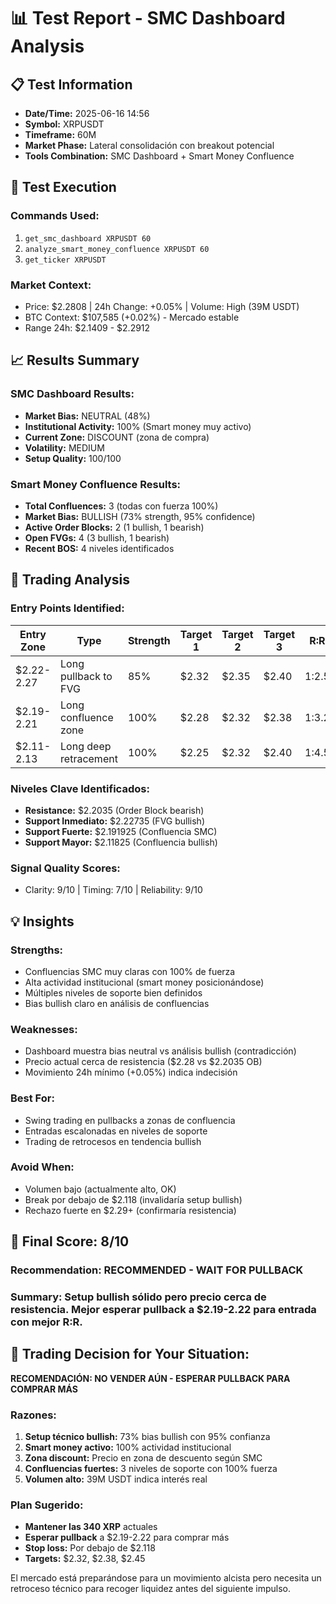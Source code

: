 # 📊 Test Report - SMC Dashboard Analysis

## 📋 Test Information
- **Date/Time:** 2025-06-16 14:56
- **Symbol:** XRPUSDT
- **Timeframe:** 60M
- **Market Phase:** Lateral consolidación con breakout potencial
- **Tools Combination:** SMC Dashboard + Smart Money Confluence

## 🔬 Test Execution
### Commands Used:
1. `get_smc_dashboard XRPUSDT 60`
2. `analyze_smart_money_confluence XRPUSDT 60`  
3. `get_ticker XRPUSDT`

### Market Context:
- Price: $2.2808 | 24h Change: +0.05% | Volume: High (39M USDT)
- BTC Context: $107,585 (+0.02%) - Mercado estable
- Range 24h: $2.1409 - $2.2912

## 📈 Results Summary
### SMC Dashboard Results:
- **Market Bias:** NEUTRAL (48%)
- **Institutional Activity:** 100% (Smart money muy activo)
- **Current Zone:** DISCOUNT (zona de compra)
- **Volatility:** MEDIUM
- **Setup Quality:** 100/100

### Smart Money Confluence Results:
- **Total Confluences:** 3 (todas con fuerza 100%)
- **Market Bias:** BULLISH (73% strength, 95% confidence)
- **Active Order Blocks:** 2 (1 bullish, 1 bearish)
- **Open FVGs:** 4 (3 bullish, 1 bearish)
- **Recent BOS:** 4 niveles identificados

## 🎯 Trading Analysis
### Entry Points Identified:

| Entry Zone | Type | Strength | Target 1 | Target 2 | Target 3 | R:R | Confidence |
|------------|------|----------|----------|----------|----------|-----|------------|
| $2.22-2.27 | Long pullback to FVG | 85% | $2.32 | $2.35 | $2.40 | 1:2.5 | 85% |
| $2.19-2.21 | Long confluence zone | 100% | $2.28 | $2.32 | $2.38 | 1:3.2 | 95% |
| $2.11-2.13 | Long deep retracement | 100% | $2.25 | $2.32 | $2.40 | 1:4.5 | 90% |

### Niveles Clave Identificados:
- **Resistance:** $2.2035 (Order Block bearish)
- **Support Inmediato:** $2.22735 (FVG bullish)
- **Support Fuerte:** $2.191925 (Confluencia SMC)
- **Support Mayor:** $2.11825 (Confluencia bullish)

### Signal Quality Scores:
- Clarity: 9/10 | Timing: 7/10 | Reliability: 9/10

## 💡 Insights
### Strengths:
- Confluencias SMC muy claras con 100% de fuerza
- Alta actividad institucional (smart money posicionándose)
- Múltiples niveles de soporte bien definidos
- Bias bullish claro en análisis de confluencias

### Weaknesses:
- Dashboard muestra bias neutral vs análisis bullish (contradicción)
- Precio actual cerca de resistencia ($2.28 vs $2.2035 OB)
- Movimiento 24h mínimo (+0.05%) indica indecisión

### Best For:
- Swing trading en pullbacks a zonas de confluencia
- Entradas escalonadas en niveles de soporte
- Trading de retrocesos en tendencia bullish

### Avoid When:
- Volumen bajo (actualmente alto, OK)
- Break por debajo de $2.118 (invalidaría setup bullish)
- Rechazo fuerte en $2.29+ (confirmaría resistencia)

## 🎯 Final Score: 8/10
### Recommendation: RECOMMENDED - WAIT FOR PULLBACK
### Summary: Setup bullish sólido pero precio cerca de resistencia. Mejor esperar pullback a $2.19-2.22 para entrada con mejor R:R.

## 📝 Trading Decision for Your Situation:
**RECOMENDACIÓN: NO VENDER AÚN - ESPERAR PULLBACK PARA COMPRAR MÁS**

### Razones:
1. **Setup técnico bullish:** 73% bias bullish con 95% confianza
2. **Smart money activo:** 100% actividad institucional
3. **Zona discount:** Precio en zona de descuento según SMC
4. **Confluencias fuertes:** 3 niveles de soporte con 100% fuerza
5. **Volumen alto:** 39M USDT indica interés real

### Plan Sugerido:
- **Mantener las 340 XRP** actuales
- **Esperar pullback** a $2.19-2.22 para comprar más
- **Stop loss:** Por debajo de $2.118
- **Targets:** $2.32, $2.38, $2.45

El mercado está preparándose para un movimiento alcista pero necesita un retroceso técnico para recoger liquidez antes del siguiente impulso.
